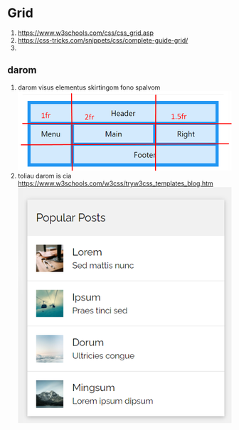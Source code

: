 # Grid

1. https://www.w3schools.com/css/css_grid.asp
2. https://css-tricks.com/snippets/css/complete-guide-grid/
3.

## darom

1.  darom visus elementus skirtingom fono spalvom ![](assets/2023-06-13-09-52-11.png)
2.  toliau darom is cia https://www.w3schools.com/w3css/tryw3css_templates_blog.htm
    ![](assets/2023-06-13-10-13-20.png)
